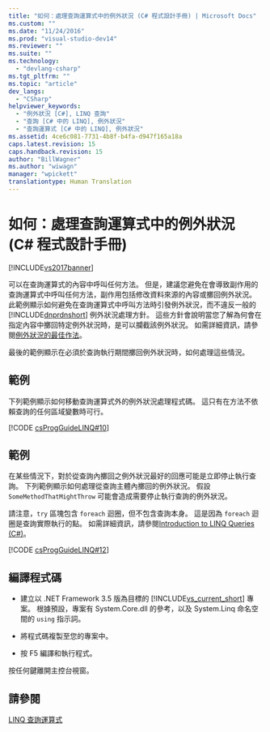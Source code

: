 ```yaml
---
title: "如何：處理查詢運算式中的例外狀況 (C# 程式設計手冊) | Microsoft Docs"
ms.custom: ""
ms.date: "11/24/2016"
ms.prod: "visual-studio-dev14"
ms.reviewer: ""
ms.suite: ""
ms.technology: 
  - "devlang-csharp"
ms.tgt_pltfrm: ""
ms.topic: "article"
dev_langs: 
  - "CSharp"
helpviewer_keywords: 
  - "例外狀況 [C#], LINQ 查詢"
  - "查詢 [C# 中的 LINQ], 例外狀況"
  - "查詢運算式 [C# 中的 LINQ], 例外狀況"
ms.assetid: 4ce6c081-7731-4b8f-b4fa-d947f165a18a
caps.latest.revision: 15
caps.handback.revision: 15
author: "BillWagner"
ms.author: "wiwagn"
manager: "wpickett"
translationtype: Human Translation
---
```

# 如何：處理查詢運算式中的例外狀況 (C# 程式設計手冊)
[!INCLUDE[vs2017banner](../../../csharp/includes/vs2017banner.md)]

可以在查詢運算式的內容中呼叫任何方法。  但是，建議您避免在會導致副作用的查詢運算式中呼叫任何方法，副作用包括修改資料來源的內容或擲回例外狀況。  此範例顯示如何避免在查詢運算式中呼叫方法時引發例外狀況，而不違反一般的 [!INCLUDE[dnprdnshort](../../../csharp/getting-started/includes/dnprdnshort_md.md)] 例外狀況處理方針。  這些方針會說明當您了解為何會在指定內容中擲回特定例外狀況時，是可以攔截該例外狀況。  如需詳細資訊，請參閱[例外狀況的最佳作法](../Topic/Best%20Practices%20for%20Exceptions.md)。  
  
 最後的範例顯示在必須於查詢執行期間擲回例外狀況時，如何處理這些情況。  
  
## 範例  
 下列範例顯示如何移動查詢運算式外的例外狀況處理程式碼。  這只有在方法不依賴查詢的任何區域變數時可行。  
  
 [!CODE [csProgGuideLINQ#10](../CodeSnippet/VS_Snippets_VBCSharp/csProgGuideLINQ#10)]  
  
## 範例  
 在某些情況下，對於從查詢內擲回之例外狀況最好的回應可能是立即停止執行查詢。  下列範例顯示如何處理從查詢主體內擲回的例外狀況。  假設 `SomeMethodThatMightThrow` 可能會造成需要停止執行查詢的例外狀況。  
  
 請注意，`try` 區塊包含 `foreach` 迴圈，但不包含查詢本身。  這是因為 `foreach` 迴圈是查詢實際執行的點。  如需詳細資訊，請參閱[Introduction to LINQ Queries \(C\#\)](../../../csharp/programming-guide/concepts/linq/introduction-to-linq-queries.md)。  
  
 [!CODE [csProgGuideLINQ#12](../CodeSnippet/VS_Snippets_VBCSharp/csProgGuideLINQ#12)]  
  
## 編譯程式碼  
  
-   建立以 .NET Framework 3.5 版為目標的 [!INCLUDE[vs_current_short](../../../csharp/programming-guide/classes-and-structs/includes/vs_current_short_md.md)] 專案。  根據預設，專案有 System.Core.dll 的參考，以及 System.Linq 命名空間的 `using` 指示詞。  
  
-   將程式碼複製至您的專案中。  
  
-   按 F5 編譯和執行程式。  
  
 按任何鍵離開主控台視窗。  
  
## 請參閱  
 [LINQ 查詢運算式](../../../csharp/programming-guide/linq-query-expressions/index.md)